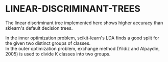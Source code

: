 # LINEAR-DISCRIMINANT-TREES

The linear discriminant tree implemented here shows higher accuracy than sklearn's default decision trees.

In the inner optimization problem, scikit-learn's LDA finds a good split for the given two distinct groups of classes.  
In the outer optimization problem, exchange method (Yildiz and Alpaydin, 2005) is used to divide K classes into two groups.